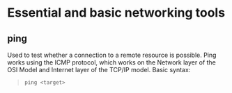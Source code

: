 # Essential and basic networking tools

## ping
Used to test whether a connection to a remote resource is possible.
Ping works using the ICMP protocol, which works on the Network layer of the OSI Model and Internet layer of the TCP/IP model. 
Basic syntax:
> `ping <target>`
